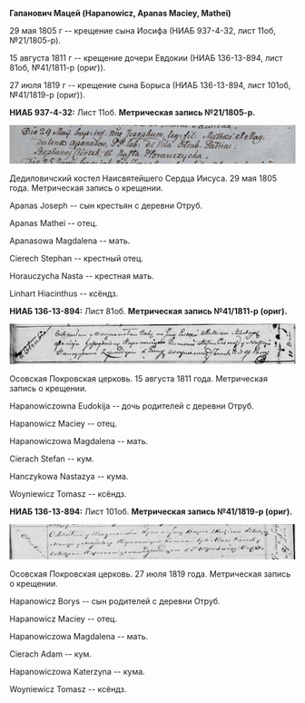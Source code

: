**Гапанович Мацей (Hapanowicz, Apanas Maciey, Mathei)**

29 мая 1805 г -- крещение сына Иосифа (НИАБ 937-4-32, лист 11об,
№21/1805-р).

15 августа 1811 г -- крещение дочери Евдокии (НИАБ 136-13-894, лист
81об, №41/1811-р (ориг)).

27 июля 1819 г -- крещение сына Борыса (НИАБ 136-13-894, лист 101об,
№41/1819-р (ориг)).

**НИАБ 937-4-32:** Лист 11об. **Метрическая запись №21/1805-р.**

![](./media/48b964d4ec11694945435a8dda830b05b05b7ba5.png)

Дедиловичский костел Наисвятейшего Сердца Иисуса. 29 мая 1805 года.
Метрическая запись о крещении.

Apanas Joseph -- сын крестьян с деревни Отруб.

Apanas Mathei -- отец.

Apanasowa Magdalena -- мать.

Cierech Stephan -- крестный отец.

Horauczycha Nasta -- крестная мать.

Linhart Hiacinthus -- ксёндз.

**НИАБ 136-13-894:** Лист 81об. **Метрическая запись №41/1811-р
(ориг).**

![](./media/a073bbe2af2a665c45a1fed931644bce5f2c5cf1.png)

Осовская Покровская церковь. 15 августа 1811 года. Метрическая запись о
крещении.

Hapanowiczowna Eudokija -- дочь родителей с деревни Отруб.

Hapanowicz Maciey -- отец.

Hapanowiczowa Magdalena -- мать.

Cierach Stefan -- кум.

Hanczykowa Nastazya -- кума.

Woyniewicz Tomasz -- ксёндз.

**НИАБ 136-13-894:** Лист 101об. **Метрическая запись №41/1819-р
(ориг).**

![](./media/2a823f60f4ce6cf9f88d77cc0fa67be1272bc69a.png)

Осовская Покровская церковь. 27 июля 1819 года. Метрическая запись о
крещении.

Hapanowicz Borys -- сын родителей с деревни Отруб.

Hapanowicz Maciey -- отец.

Hapanowiczowa Magdalena -- мать.

Cierach Adam -- кум.

Hapanowiczowa Katerzyna -- кума.

Woyniewicz Tomasz -- ксёндз.
